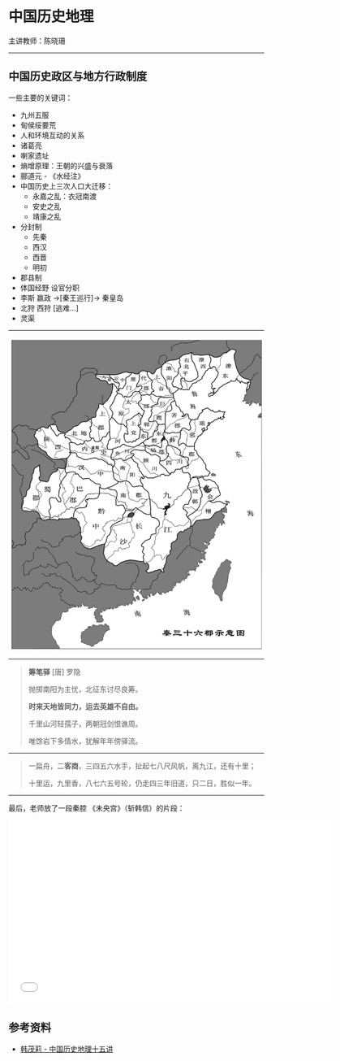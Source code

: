 # 中国历史地理

[annotation]: [id] (20443446-b96b-4459-ac33-a7a9d61039a2)
[annotation]: [status] (public)
[annotation]: [create_time] (2021-09-08 18:30:35)
[annotation]: [category] (读书笔记)
[annotation]: [tags] (研究生课程|历史|地理)
[annotation]: [comments] (true)
[annotation]: [url] (http://blog.ccyg.studio/article/20443446-b96b-4459-ac33-a7a9d61039a2)

主讲教师：陈晓珊

----

## 中国历史政区与地方行政制度

一些主要的关键词：

- 九州五服
- 甸侯绥要荒
- 人和环境互动的关系
- 诸葛亮
- 喇家遗址
- 熵增原理：王朝的兴盛与衰落
- 郦道元 - 《水经注》
- 中国历史上三次人口大迁移：
    - 永嘉之乱：衣冠南渡
    - 安史之乱
    - 靖康之乱
- 分封制
    - 先秦
    - 西汉
    - 西晋
    - 明初
- 郡县制
- 体国经野 设官分职
- 李斯 嬴政 ->[秦王巡行]-> 秦皇岛
- 北狩 西狩 [逃难...]
- 灵渠

---

![](./images/china_history_geography_01.jpg)

---


> **筹笔驿** [唐] 罗隐
> 
> 抛掷南阳为主忧，北征东讨尽良筹。
> 
> **时来天地皆同力，运去英雄不自由。**
> 
> 千里山河轻孺子，两朝冠剑恨谯周。
> 
> 唯馀岩下多情水，犹解年年傍驿流。

---

> 一扁舟，二**客商**，三四五六水手，扯起七八尺风帆，离九江，还有十里；
> 
> 十里运，九里香，八七六五号轮，仍走四三年旧道，只二日，胜似一年。

---

最后，老师放了一段秦腔 《未央宫》（斩韩信）的片段：

<iframe class="video" width="640" height="360" src="//player.bilibili.com/player.html?aid=15739713&bvid=BV1vx41177oq&cid=25631207&page=4" scrolling="no" border="0" frameborder="no" framespacing="0" allowfullscreen="true"> </iframe>

## 参考资料

- [韩茂莉 - 中国历史地理十五讲](https://book.douban.com/subject/26467045/)
